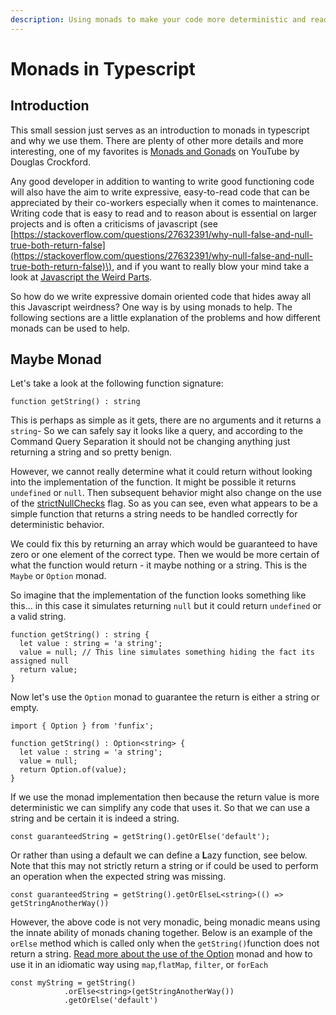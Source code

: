 ```yaml
---
description: Using monads to make your code more deterministic and readable
---
```


# Monads in Typescript

## Introduction

This small session just serves as an introduction to monads in typescript and why we use them. There are plenty of other more details and more interesting, one of my favorites is [Monads and Gonads](https://www.youtube.com/watch?v=b0EF0VTs9Dc) on YouTube by Douglas Crockford.

Any good developer in addition to wanting to write good functioning code will also have the aim to write expressive, easy-to-read code that can be appreciated by their co-workers especially when it comes to maintenance. Writing code that is easy to read and to reason about is essential on larger projects and is often a criticisms of javascript \(see [https://stackoverflow.com/questions/27632391/why-null-false-and-null-true-both-return-false](https://stackoverflow.com/questions/27632391/why-null-false-and-null-true-both-return-false)\), and if you want to really blow your mind take a look at [Javascript the Weird Parts](https://charlieharvey.org.uk/page/javascript_the_weird_parts).

So how do we write expressive domain oriented code that hides away all this Javascript weirdness? One way is by using monads to help. The following sections are a little explanation of the problems and how different monads can be used to help.

## Maybe Monad

Let's take a look at the following function signature:

```text
function getString() : string
```

This is perhaps as simple as it gets, there are no arguments and it returns a `string`- So we can safely say it looks like a query, and according to the Command Query Separation it should not be changing anything just returning a string and so pretty benign. 

However, we cannot really determine what it could return without looking into the implementation of the function. It might be possible it returns `undefined` or `null`. Then subsequent behavior might also change on the use of the [strictNullChecks](https://www.typescriptlang.org/docs/handbook/release-notes/typescript-2-0.html#--strictnullchecks) flag. So as you can see, even what appears to be a simple function that returns a string needs to be handled correctly for deterministic behavior.

We could fix this by returning an array which would be guaranteed to have zero or one element of the correct type. Then we would be more certain of what the function would return - it maybe nothing or a string. This is the `Maybe` or `Option` monad. 

So imagine that the implementation of the function looks something like this... in this case it simulates returning `null` but it could return `undefined` or a valid string.

```text
function getString() : string {
  let value : string = 'a string';
  value = null; // This line simulates something hiding the fact its assigned null
  return value;
}
```

Now let's use the `Option` monad to guarantee the return is either a string or empty.

```text
import { Option } from 'funfix';

function getString() : Option<string> {
  let value : string = 'a string';
  value = null;
  return Option.of(value);
}
```

If we use the monad implementation then because the return value is more deterministic we can simplify any code that uses it. So that we can use a string and be certain it is indeed a string.

```text
const guaranteedString = getString().getOrElse('default');
```

Or rather than using a default we can define a **L**azy function, see below. Note that this may not strictly  return a string or if could be used to perform an operation when the expected string was missing.

```text
const guaranteedString = getString().getOrElseL<string>(() => getStringAnotherWay())
```

However,  the above code is not very monadic, being monadic means using the innate ability of monads chaning together. Below is an example of the `orElse` method which is called only when the `getString()`function does not return a string. [Read more about the use of the Option](https://funfix.org/api/core/classes/option.html) monad and how to use it in an idiomatic way using  `map`,`flatMap`, `filter`, or `forEach`

```text
const myString = getString()
            .orElse<string>(getStringAnotherWay())
            .getOrElse('default')
            
```

